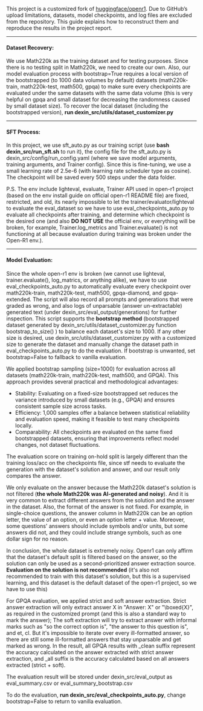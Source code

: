 This project is a customized fork of [huggingface/openr1](https://github.com/huggingface/open-r1). Due to GitHub’s upload limitations, datasets, model checkpoints, and log files are excluded from the repository. This guide explains how to reconstruct them and reproduce the results in the project report.

----

#### Dataset Recovery: 
We use Math220k as the training dataset and for testing purposes. Since there is no testing split in Math220k, we need to create our own.  Also, our model evaluation process with bootstrap=True requires a local version of the bootstrapped (to 1000 data volumes by default) datasets (math220k-train, math220k-test, math500, gpqa) to make sure every checkpoints are evaluated under the same datasets with the same data volume (this is very helpful on gpqa and small dataset for decreasing the randomness caused by small dataset size). To recover the local dataset (including the bootstrapped version), **run dexin_src/utils/dataset_customizer.py**

----
#### SFT Process:
In this project, we use sft_auto.py as our training script (use **bash dexin_src/run_sft.sh** to run it), the config file for the sft_auto.py is dexin_src/config/run_config.yaml (where we save model arguments, training arguments, and Trainer config). Since this is fine-tuning, we use a small learning rate of 2.5e-6 (with learning rate scheduler type as cosine). The checkpoint will be saved every 500 steps under the data folder.

P.S. The env include lighteval, evaluate, Trainer API used in open-r1 project (based on the env install guide on official open-r1 README file) are fixed, restricted, and old, its nearly impossible to let the trainer/evaluator/lighteval to evaluate the eval_dataset so we have to use eval_checkpoints_auto.py to evaluate all checkpoints after training, and determine which checkpoint is the desired one (and also **DO NOT USE** the official env, or everything will be broken, for example, Trainer.log_metrics and Trainer.evaluate() is not functioning at all because evaluation during training was broken under the Open-R1 env.).

----

#### Model Evaluation:
Since the whole open-r1 env is broken (we cannot use lighteval, trainer.evaluate(), log_matrics, or anything alike), we have to use eval_checkpoints_auto.py to automatically evaluate every checkpoint over math220k-train, math220k-test, math500, gpqa-diamond, and gpqa-extended. The script will also record all prompts and generations that were graded as wrong, and also logs of unparsable (answer un-extractable) generated text (under dexin_src/eval_output/generations) for further inspection. This script supports the **bootstrap method** (bootstrapped dataset generated by dexin_src/utils/dataset_customizer.py function bootstrap_to_size() ) to balance each dataset's size to 1000. If any other size is desired, use dexin_src/utils/dataset_customizer.py with a customized size to generate the dataset and manually change the dataset path in eval_checkpoints_auto.py to do the evaluation. If bootstrap is unwanted, set bootstrap=False to fallback to vanilla evaluation.

We applied bootstrap sampling (size=1000) for evaluation across all datasets (math220k-train, math220k-test, math500, and GPQA). This approach provides several practical and methodological advantages:
- Stability: Evaluating on a fixed-size bootstrapped set reduces the variance introduced by small datasets (e.g., GPQA) and ensures consistent sample size across tasks.
- Efficiency: 1,000 samples offer a balance between statistical reliability and evaluation speed, making it feasible to test many checkpoints locally.
- Comparability: All checkpoints are evaluated on the same fixed bootstrapped datasets, ensuring that improvements reflect model changes, not dataset fluctuations.

The evaluation score on training on-hold split is largely different than the training loss/acc on the checkpoints file, since stf needs to evaluate the generation with the dataset's solution and answer, and our result only compares the answer. 

We only evaluate on the answer because the Math220k dataset's solution is not filtered (**the whole Math220k was AI-generated and noisy**). And it is very common to extract different answers from the solution and the answer in the dataset. Also, the format of the answer is not fixed. For example, in single-choice questions, the answer column in Math220k can be an option letter, the value of an option, or even an option letter + value. Moreover, some questions' answers should include symbols and/or units, but some answers did not, and they could include strange symbols, such as one dollar sign for no reason. 

In conclusion, the whole dataset is extremely noisy. Openr1 can only affirm that the dataset's default split is filtered based on the answer, so the solution can only be used as a second-prioritized answer extraction source. **Evaluation on the solution is not recommended** (it's also not recommended to train with this dataset's solution, but this is a supervised learning, and this dataset is the default dataset of the open-r1 project, so we have to use this)

For GPQA evaluation, we applied strict and soft answer extraction. Strict answer extraction will only extract answer X in "Answer: X" or "\boxed{X}", as required in the customized prompt (and this is also a standard way to mark the answer); The soft extraction will try to extract answer with informal marks such as "so the correct option is", "the answer to this question is", and et, cl. But it's impossible to iterate over every ill-formatted answer, so there are still some ill-formatted answers that stay unparsable and get marked as wrong. In the result, all GPQA results with _clean suffix represent the accuracy calculated on the answer extracted with strict answer extraction, and _all suffix is the accuracy calculated based on all answers extracted (strict + soft).

The evaluation result will be stored under dexin_src/eval_output as eval_summary.csv or eval_summary_bootstrap.csv

To do the evaluation, **run dexin_src/eval_checkpoints_auto.py**, change bootstrap=False to return to vanilla evaluation.



